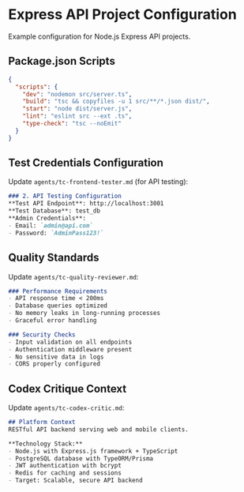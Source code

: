 # Express API Project Configuration

Example configuration for Node.js Express API projects.

## Package.json Scripts

```json
{
  "scripts": {
    "dev": "nodemon src/server.ts",
    "build": "tsc && copyfiles -u 1 src/**/*.json dist/",
    "start": "node dist/server.js",
    "lint": "eslint src --ext .ts",
    "type-check": "tsc --noEmit"
  }
}
```

## Test Credentials Configuration

Update `agents/tc-frontend-tester.md` (for API testing):

```markdown
### 2. API Testing Configuration
**Test API Endpoint**: http://localhost:3001
**Test Database**: test_db
**Admin Credentials**:
- Email: `admin@api.com`
- Password: `AdminPass123!`
```

## Quality Standards

Update `agents/tc-quality-reviewer.md`:

```markdown
### Performance Requirements
- API response time < 200ms
- Database queries optimized
- No memory leaks in long-running processes
- Graceful error handling

### Security Checks
- Input validation on all endpoints
- Authentication middleware present
- No sensitive data in logs
- CORS properly configured
```

## Codex Critique Context

Update `agents/tc-codex-critic.md`:

```markdown
## Platform Context
RESTful API backend serving web and mobile clients.

**Technology Stack:**
- Node.js with Express.js framework + TypeScript
- PostgreSQL database with TypeORM/Prisma
- JWT authentication with bcrypt
- Redis for caching and sessions
- Target: Scalable, secure API backend
```